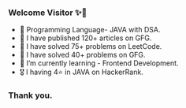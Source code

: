 ### Welcome Visitor ✨💖
- 🌟 Programming Language- JAVA with DSA.
- 🌟 I have published 120+ articles on GFG.
- 🌟 I have solved 75+ problems on LeetCode.
- 🌟 I have solved 40+ problems on GFG.
- 🌱 I’m currently learning - Frontend Development.
- 🎖️ I having 4⭐ in JAVA on HackerRank.
### Thank you.
